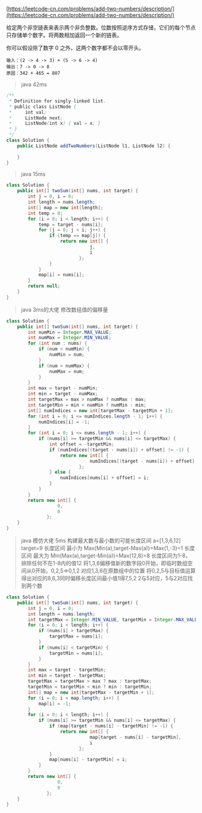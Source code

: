 [https://leetcode-cn.com/problems/add-two-numbers/description/](https://leetcode-cn.com/problems/add-two-numbers/description/)

给定两个非空链表来表示两个非负整数。位数按照逆序方式存储，它们的每个节点只存储单个数字。将两数相加返回一个新的链表。

你可以假设除了数字 0 之外，这两个数字都不会以零开头。

    输入：(2 -> 4 -> 3) + (5 -> 6 -> 4)
    输出：7 -> 0 -> 8
    原因：342 + 465 = 807


>java 42ms

```java
/**
 * Definition for singly-linked list.
 * public class ListNode {
 *     int val;
 *     ListNode next;
 *     ListNode(int x) { val = x; }
 * }
 */
class Solution {
    public ListNode addTwoNumbers(ListNode l1, ListNode l2) {
        
    }
}
```


>java 15ms

```java
class Solution {
    public int[] twoSum(int[] nums, int target) {
        int j = 0, i = 0;
        int length = nums.length;
        int[] map = new int[length];
        int temp = 0;
        for (i = 0; i < length; i++) {
            temp = target - nums[i];
            for (j = 0; j < i; j++) {
                if (temp == map[j]) {
                    return new int[] {
                               j,
                               i
                           };
                }
            }
            map[i] = nums[i];
        }
        return null;
    }
}
```


>java 3ms的大佬  修改数组值的偏移量

```java
class Solution {
    public int[] twoSum(int[] nums, int target) {
        int numMin = Integer.MAX_VALUE;
        int numMax = Integer.MIN_VALUE;
        for (int num : nums) {
            if (num < numMin) {
                numMin = num;
            }
            if (num > numMax) {
                numMax = num;
            }
        }
        int max = target - numMin;
        int min = target - numMax;
        int targetMax = max > numMax ? numMax : max;
        int targetMin = min < numMin ? numMin : min;
        int[] numIndices = new int[targetMax - targetMin + 1];
        for (int i = 0; i <= numIndices.length - 1; i++) {
            numIndices[i] = -1;
        }
        for (int i = 0; i <= nums.length - 1; i++) {
            if (nums[i] >= targetMin && nums[i] <= targetMax) {
                int offset = -targetMin;
                if (numIndices[(target - nums[i]) + offset] != -1) {
                    return new int[] {
                               numIndices[(target - nums[i]) + offset], i
                           };
                } else {
                    numIndices[nums[i] + offset] = i;
                }
            }
        }
        return new int[] {
                   0,
                   0
               };
    }
}
```

>java 模仿大佬 5ms
    构建最大数与最小数的可能长度区间 
    a=[1,3,6,12] target=9 
    长度区间 最小为 Max(Min(a),target-Max(a))=Max(1,-3)=1
    长度区间 最大为 Min(Max(a),target-Min(a))=Max(12,8)=8
    长度区间为1-8，排除任何不在1-8内的值12
    将1,3,6偏移值新的数字段0开始，即临时数组空间从0开始，0,2,5=>0,1,2 对应1,3,6在原数组中的位置
    将0,2,5与目标值运算得出对应的8,6,3同时偏移长度区间最小值1得7,5,2
    2与5对应，5与2对应找到两个数



```java
class Solution {
    public int[] twoSum(int[] nums, int target) {
        int j = 0, i = 0;
        int length = nums.length;
        int targetMax = Integer.MIN_VALUE, targetMin = Integer.MAX_VALUE;
        for (i = 0; i < length; i++) {
            if (nums[i] > targetMax) {
                targetMax = nums[i];
            }
            if (nums[i] < targetMin) {
                targetMin = nums[i];
            }
        }
        int max = target - targetMin;
        int min = target - targetMax;
        targetMax = targetMax > max ? max : targetMax;
        targetMin = targetMin < min ? min : targetMin;
        int[] map = new int[targetMax - targetMin + 1];
        for (i = 0; i < map.length; i++) {
            map[i] = -1;
        }
        for (i = 0; i < length; i++) {
            if (nums[i] >= targetMin && nums[i] <= targetMax) {
                if (map[target - nums[i] - targetMin] != -1) {
                    return new int[] {
                               map[target - nums[i] - targetMin],
                               i
                           };
                }
                map[nums[i] - targetMin] = i;
            }
        }
        return new int[] {
                   0,
                   0
               };
    }
}
```